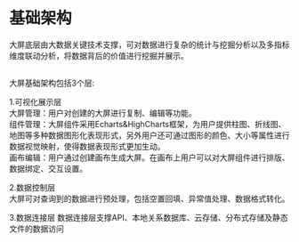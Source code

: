 # 基础架构

大屏底层由大数据关键技术支撑，可对数据进行复杂的统计与挖掘分析以及多指标维度联动分析，将数据背后的价值进行挖掘并展示。
## 
大屏基础架构包括3个层:<br>

1.可视化展示层<br>
大屏管理：用户对创建的大屏进行复制、编辑等功能。<br>
组件管理：大屏组件采用Echarts&HighCharts框架，为用户提供柱图、折线图、地图等多种数据图形化表现形式，另外用户还可通过图形的颜色、大小等属性进行数据视觉映射，使得数据表现形式更加生动。<br>
画布编辑：用户通过创建画布生成大屏。在画布上用户可以对大屏组件进行排版、数据绑定、交互设置。<br>
  
2.数据控制层<br>
<blank><blank>大屏可对查询到的数据进行预处理，包括空置回填、异常值处理、数据格式转化。

3.数据连接层
<blank><blank>数据连接层支撑API、本地关系数据库、云存储、分布式存储及静态文件的数据访问
## 

